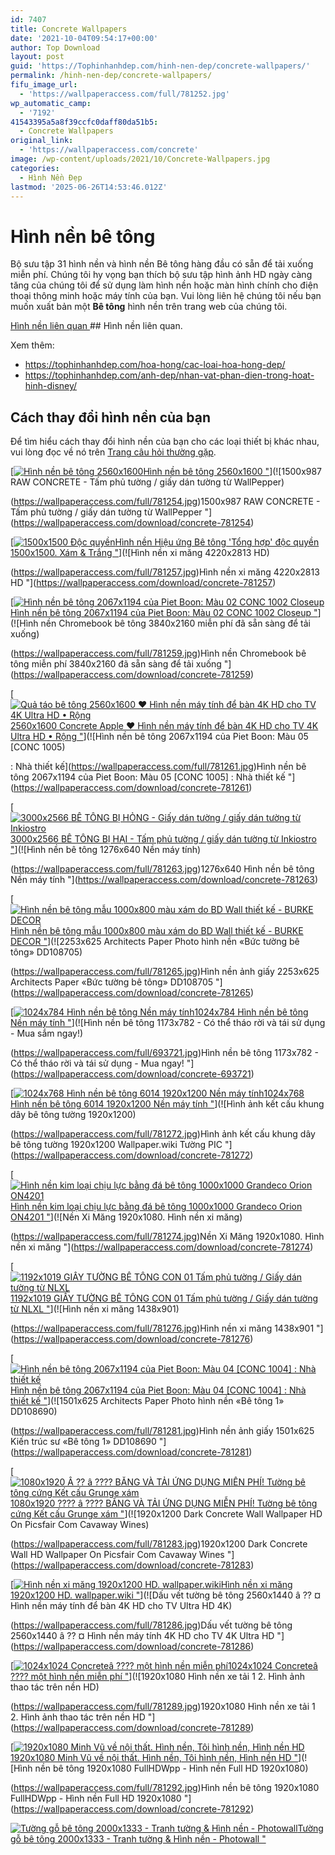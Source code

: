 ```yaml
---
id: 7407
title: Concrete Wallpapers
date: '2021-10-04T09:54:17+00:00'
author: Top Download
layout: post
guid: 'https://Tophinhanhdep.com/hinh-nen-dep/concrete-wallpapers/'
permalink: /hinh-nen-dep/concrete-wallpapers/
fifu_image_url:
  - 'https://wallpaperaccess.com/full/781252.jpg'
wp_automatic_camp:
  - '7192'
41543395a5a8f39ccfc0daff80da51b5:
  - Concrete Wallpapers
original_link:
  - 'https://wallpaperaccess.com/concrete'
image: /wp-content/uploads/2021/10/Concrete-Wallpapers.jpg
categories:
  - Hình Nền Đẹp
lastmod: '2025-06-26T14:53:46.012Z'
---
```

# Hình nền bê tông

Bộ sưu tập 31 hình nền và hình nền Bê tông hàng đầu có sẵn để tải xuống miễn phí. Chúng tôi hy vọng bạn thích bộ sưu tập hình ảnh HD ngày càng tăng của chúng tôi để sử dụng làm hình nền hoặc màn hình chính cho điện thoại thông minh hoặc máy tính của bạn. Vui lòng liên hệ chúng tôi nếu bạn muốn xuất bản một **Bê tông** hình nền trên trang web của chúng tôi.

[Hình nền liên quan ](#related) ## Hình nền liên quan.

   
 Xem thêm:

   
- <https://tophinhanhdep.com/hoa-hong/cac-loai-hoa-hong-dep/>
- <https://tophinhanhdep.com/anh-dep/nhan-vat-phan-dien-trong-hoat-hinh-disney/>

## Cách thay đổi hình nền của bạn

Để tìm hiểu cách thay đổi hình nền của bạn cho các loại thiết bị khác nhau, vui lòng đọc về nó trên [Trang câu hỏi thường gặp](https://tophinhanhdep.com/faq/).

  
[[![Hình nền bê tông 2560x1600](https://wallpaperaccess.com/full/781252.jpg)Hình nền bê tông 2560x1600 "](https://wallpaperaccess.com/download/concrete-781252)](![1500x987 RAW CONCRETE - Tấm phủ tường / giấy dán tường từ WallPepper)

(https://wallpaperaccess.com/full/781254.jpg)1500x987 RAW CONCRETE - Tấm phủ tường / giấy dán tường từ WallPepper "](https://wallpaperaccess.com/download/concrete-781254)

[[![1500x1500 Độc quyền ](https://wallpaperaccess.com/full/781256.jpg)Hình nền Hiệu ứng Bê tông 'Tổng hợp' độc quyền 1500x1500. Xám &amp; Trắng "](https://wallpaperaccess.com/download/concrete-781256)](![Hình nền xi măng 4220x2813 HD)

(https://wallpaperaccess.com/full/781257.jpg)Hình nền xi măng 4220x2813 HD "](https://wallpaperaccess.com/download/concrete-781257)

[[![Hình nền bê tông 2067x1194 của Piet Boon: Màu 02 CONC 1002 Closeup](https://wallpaperaccess.com/full/781258.jpg)Hình nền bê tông 2067x1194 của Piet Boon: Màu 02 CONC 1002 Closeup "](https://wallpaperaccess.com/download/concrete-781258)](![Hình nền Chromebook bê tông 3840x2160 miễn phí đã sẵn sàng để tải xuống)

(https://wallpaperaccess.com/full/781259.jpg)Hình nền Chromebook bê tông miễn phí 3840x2160 đã sẵn sàng để tải xuống "](https://wallpaperaccess.com/download/concrete-781259)

[[![Quả táo bê tông 2560x1600 ❤ Hình nền máy tính để bàn 4K HD cho TV 4K Ultra HD • Rộng](https://wallpaperaccess.com/full/781260.jpg)2560x1600 Concrete Apple ❤ Hình nền máy tính để bàn 4K HD cho TV 4K Ultra HD • Rộng "](https://wallpaperaccess.com/download/concrete-781260)](![Hình nền bê tông 2067x1194 của Piet Boon: Màu 05 [CONC 1005)

 : Nhà thiết kế](https://wallpaperaccess.com/full/781261.jpg)Hình nền bê tông 2067x1194 của Piet Boon: Màu 05 \[CONC 1005\] : Nhà thiết kế "](https://wallpaperaccess.com/download/concrete-781261)

[[![3000x2566 BÊ TÔNG BỊ HỎNG - Giấy dán tường / giấy dán tường từ Inkiostro](https://wallpaperaccess.com/full/781262.jpg)3000x2566 BÊ TÔNG BỊ HẠI - Tấm phủ tường / giấy dán tường từ Inkiostro "](https://wallpaperaccess.com/download/concrete-781262)](![Hình nền bê tông 1276x640 Nền máy tính)

(https://wallpaperaccess.com/full/781263.jpg)1276x640 Hình nền bê tông Nền máy tính "](https://wallpaperaccess.com/download/concrete-781263)

[[![Hình nền bê tông mẫu 1000x800 màu xám do BD Wall thiết kế - BURKE DECOR](https://wallpaperaccess.com/full/781264.jpg)Hình nền bê tông mẫu 1000x800 màu xám do BD Wall thiết kế - BURKE DECOR "](https://wallpaperaccess.com/download/concrete-781264)](![2253x625 Architects Paper Photo hình nền «Bức tường bê tông» DD108705)

(https://wallpaperaccess.com/full/781265.jpg)Hình nền ảnh giấy 2253x625 Architects Paper «Bức tường bê tông» DD108705 "](https://wallpaperaccess.com/download/concrete-781265)

[[![1024x784 Hình nền bê tông Nền máy tính](https://wallpaperaccess.com/full/781266.jpg)1024x784 Hình nền bê tông Nền máy tính "](https://wallpaperaccess.com/download/concrete-781266)](![Hình nền bê tông 1173x782 - Có thể tháo rời và tái sử dụng - Mua sắm ngay!)

(https://wallpaperaccess.com/full/693721.jpg)Hình nền bê tông 1173x782 - Có thể tháo rời và tái sử dụng - Mua ngay! "](https://wallpaperaccess.com/download/concrete-693721)

[[![1024x768 Hình nền bê tông 6014 1920x1200 Nền máy tính](https://wallpaperaccess.com/full/781269.jpg)1024x768 Hình nền bê tông 6014 1920x1200 Nền máy tính "](https://wallpaperaccess.com/download/concrete-781269)](![Hình ảnh kết cấu khung dây bê tông tường 1920x1200)

(https://wallpaperaccess.com/full/781272.jpg)Hình ảnh kết cấu khung dây bê tông tường 1920x1200 Wallpaper.wiki Tường PIC "](https://wallpaperaccess.com/download/concrete-781272)

[[![Hình nền kim loại chịu lực bằng đá bê tông 1000x1000 Grandeco Orion ON4201](https://wallpaperaccess.com/full/781273.png)Hình nền kim loại chịu lực bằng đá bê tông 1000x1000 Grandeco Orion ON4201 "](https://wallpaperaccess.com/download/concrete-781273)](![Nền Xi Măng 1920x1080.  Hình nền xi măng)

(https://wallpaperaccess.com/full/781274.jpg)Nền Xi Măng 1920x1080. Hình nền xi măng "](https://wallpaperaccess.com/download/concrete-781274)

[[![1192x1019 GIẤY TƯỜNG BÊ TÔNG CON 01 Tấm phủ tường / Giấy dán tường từ NLXL](https://wallpaperaccess.com/full/781275.jpg)1192x1019 GIẤY TƯỜNG BÊ TÔNG CON 01 Tấm phủ tường / Giấy dán tường từ NLXL "](https://wallpaperaccess.com/download/concrete-781275)](![Hình nền xi măng 1438x901)

(https://wallpaperaccess.com/full/781276.jpg)Hình nền xi măng 1438x901 "](https://wallpaperaccess.com/download/concrete-781276)

[[![Hình nền bê tông 2067x1194 của Piet Boon: Màu 04 [CONC 1004] : Nhà thiết kế](https://wallpaperaccess.com/full/781279.jpg)Hình nền bê tông 2067x1194 của Piet Boon: Màu 04 \[CONC 1004\] : Nhà thiết kế "](https://wallpaperaccess.com/download/concrete-781279)](![1501x625 Architects Paper Photo hình nền «Bê tông 1» DD108690)

(https://wallpaperaccess.com/full/781281.jpg)Hình nền ảnh giấy 1501x625 Kiến trúc sư «Bê tông 1» DD108690 "](https://wallpaperaccess.com/download/concrete-781281)

[[![1080x1920 Â ?? â ???? BĂNG VÀ TẢI ỨNG DỤNG MIỄN PHÍ!  Tường bê tông cứng Kết cấu Grunge xám](https://wallpaperaccess.com/full/781282.jpg)1080x1920 ???? â ???? BĂNG VÀ TẢI ỨNG DỤNG MIỄN PHÍ! Tường bê tông cứng Kết cấu Grunge xám "](https://wallpaperaccess.com/download/concrete-781282)](![1920x1200 Dark Concrete Wall Wallpaper HD On Picsfair Com Cavaway Wines)

(https://wallpaperaccess.com/full/781283.jpg)1920x1200 Dark Concrete Wall HD Wallpaper On Picsfair Com Cavaway Wines "](https://wallpaperaccess.com/download/concrete-781283)

[[![Hình nền xi măng 1920x1200 HD.  wallpaper.wiki](https://wallpaperaccess.com/full/781284.jpg)Hình nền xi măng 1920x1200 HD. wallpaper.wiki "](https://wallpaperaccess.com/download/concrete-781284)](![Dấu vết tường bê tông 2560x1440 â ?? ¤ Hình nền máy tính để bàn 4K HD cho TV Ultra HD 4K)

(https://wallpaperaccess.com/full/781286.jpg)Dấu vết tường bê tông 2560x1440 â ?? ¤ Hình nền máy tính 4K HD cho TV 4K Ultra HD "](https://wallpaperaccess.com/download/concrete-781286)

[[![1024x1024 Concreteâ ????  một hình nền miễn phí](https://wallpaperaccess.com/full/781287.jpg)1024x1024 Concreteâ ???? một hình nền miễn phí "](https://wallpaperaccess.com/download/concrete-781287)](![1920x1080 Hình nền xe tải 1 2. Hình ảnh thao tác trên nền HD)

(https://wallpaperaccess.com/full/781289.jpg)1920x1080 Hình nền xe tải 1 2. Hình ảnh thao tác trên nền HD "](https://wallpaperaccess.com/download/concrete-781289)

[[![1920x1080 Minh Vũ về nội thất.  Hình nền, Tôi hình nền, Hình nền HD](https://wallpaperaccess.com/full/781291.jpg)1920x1080 Minh Vũ về nội thất. Hình nền, Tôi hình nền, Hình nền HD "](https://wallpaperaccess.com/download/concrete-781291)](![Hình nền bê tông 1920x1080 FullHDWpp - Hình nền Full HD 1920x1080)

(https://wallpaperaccess.com/full/781292.jpg)Hình nền bê tông 1920x1080 FullHDWpp - Hình nền Full HD 1920x1080 "](https://wallpaperaccess.com/download/concrete-781292)

[![Tường gỗ bê tông 2000x1333 - Tranh tường & Hình nền - Photowall](https://wallpaperaccess.com/full/781294.jpg)Tường gỗ bê tông 2000x1333 - Tranh tường &amp; Hình nền - Photowall "](https://wallpaperaccess.com/download/concrete-781294)
